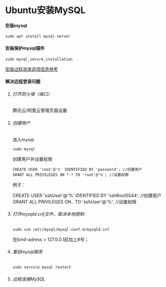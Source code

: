 # Ubuntu安装MySQL

#### 安装mysql

```shell
sudo apt install mysql-server
```

#### 安装保护mysql插件

```shell
sudo mysql_secure_installation
```

[安装过程具体选项信息参考](https://mal-suen.github.io/2018/05/27/MySQL安全设置命令mysql_secure_installation/)

#### 解决远程登录问题

1. ###### 打开防火墙（端口）
   
   腾讯云/阿里云管理页面设置

2. ###### 创建用户
   
   进入mysql
   
   ```shell
   sudo mysql
   ```
   
   创建用户并设置权限
   
   ```shell
   CREATE USER 'root'@'%' IDENTIFIED BY 'password'; //创建用户
   GRANT ALL PRIVILEGES ON *.* TO 'root'@'%'; //设置权限
   ```
   
   例子：
   
   CREATE USER 'sshUser'@'%' IDENTIFIED BY 'sshRoot5544'; //创建用户
   GRANT ALL PRIVILEGES ON *.* TO 'sshUser'@'%'; //设置权限

3. ###### 打开mysqld.cnf文件，取消本地限制
   
   ```shell
   sudo vim /etc/mysql/mysql.conf.d/mysqld.cnf
   ```
   
   在bind-adress = 127.0.0.1前加上#号；

4. ###### 重启mysql服务
   
   ```shell
   sudo service mysql restart
   ```

5. ###### 远程连接MySQL
